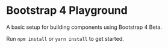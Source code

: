 # Bootstrap 4 Playground
A basic setup for building components using Bootstrap 4 Beta.

Run `npm install` or `yarn install` to get started.
